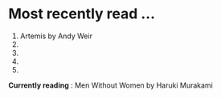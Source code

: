 # Most recently read ...

1. Artemis by Andy Weir
2.  
3. 
4. 
5. 

**Currently reading** : Men Without Women by Haruki Murakami 

